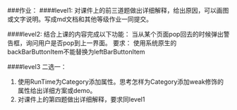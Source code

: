 ###作业：
####level1:
对课件上的前三道题做出详细解释，给出原因，可以画图或文字说明。写成md文档和其他等级作业一同提交。

####level2:
结合上课的内容完成以下功能：
当从某个页面pop回去的时候弹出警告框，询问用户是否pop到上一界面。
要求：
使用系统原生的backBarButtonItem不能替换为leftBarButtonItem


####level3
二选一：
1. 使用RunTime为Category添加属性。思考怎样为Category添加weak修饰的属性给出详细方案或demo。
2. 对课件上的第四题做出详细解释，要求同level1
